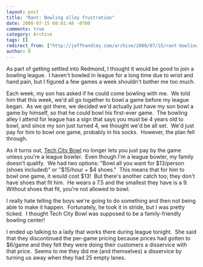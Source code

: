 ```yaml
---
layout: post
title: "Rant: Bowling alley frustration"
date: 2008-07-15 08:01:48 -0700
comments: true
category: Archive
tags: []
redirect_from: ["http://jeffhandley.com/archive/2008/07/15/rant-bowling-alley-frustration.aspx"].aspx
author: 0
---
```

<!-- more -->
<p>As part of getting settled into Redmond, I thought it would be good to join a bowling league.  I haven't bowled in league for a long time due to wrist and hand pain, but I figured a few games a week shouldn't bother me too much.</p>  <p>Each week, my son has asked if he could come bowling with me.  We told him that this week, we'd all go together to bowl a game before my league began.  As we got there, we decided we'd actually just have my son bowl a game by himself, so that he could bowl his first-ever game.  The bowling alley I attend for league has a sign that says you must be 4 years old to bowl, and since my son just turned 4, we thought we'd be all set.  We'd just pay for him to bowl one game, probably in his socks.  However, the plan fell through.</p>  <p>As it turns out, <a href="http://www.techcitybowl.com/" target="_blank">Tech City Bowl</a> no longer lets you just pay by the game unless you're a league bowler.  Even though I'm a league bowler, my family doesn't qualify.  We had two options: "Bowl all you want for $13/person (shoes included)" or "$15/hour + $4 shoes."  This means that for him to bowl one game, it would cost $13!  But there's another catch too; they don't have shoes that fit him.  He wears a 7.5 and the smallest they have is a 9.  Without shoes that fit, you're not allowed to bowl.</p>  <p>I really hate telling the boys we're going to do something and then not being able to make it happen.  Fortunately, he took it in stride, but I was pretty ticked.  I thought Tech City Bowl was supposed to be a family-friendly bowling center!</p>  <p>I ended up talking to a lady that works there during league tonight.  She said that they discontinued the per-game pricing because prices had gotten to $6/game and they felt they were doing their customers a disservice with that price.  Seems to me they did me (and themselves) a disservice by turning us away when they had 25 empty lanes.</p>


